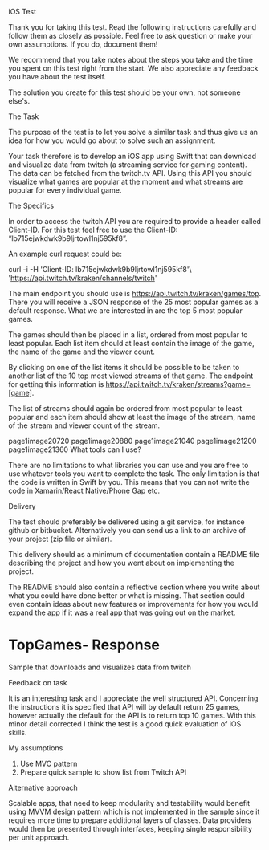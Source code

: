 
iOS Test

Thank you for taking this test. Read the following instructions carefully and follow them as closely as possible. Feel free to ask question or make your own assumptions. If you do, document them!

We recommend that you take notes about the steps you take and the time you spent on this test right from the start. We also appreciate any feedback you have about the test itself.

The solution you create for this test should be your own, not someone else's.

The Task

The purpose of the test is to let you solve a similar task and thus give us an idea for how you would go about to solve such an assignment.

Your task therefore is to develop an iOS app using Swift that can download and visualize data from twitch (a streaming service for gaming content). The data can be fetched from the twitch.tv API. Using this API you should visualize what games are popular at the moment and what streams are popular for every individual game.

The Specifics

In order to access the twitch API you are required to provide a header called Client-ID. For this test feel free to use the Client-ID: “lb715ejwkdwk9b9ljrtowl1nj595kf8”.

An example curl request could be:

curl -i -H 'Client-ID: lb715ejwkdwk9b9ljrtowl1nj595kf8'\ 'https://api.twitch.tv/kraken/channels/twitch'

The main endpoint you should use is https://api.twitch.tv/kraken/games/top. There you will receive a JSON response of the 25 most popular games as a default response. What we are interested in are the top 5 most popular games.

The games should then be placed in a list, ordered from most popular to least popular. Each list item should at least contain the image of the game, the name of the game and the viewer count.

By clicking on one of the list items it should be possible to be taken to another list of the 10 top most viewed streams of that game. The endpoint for getting this information is https://api.twitch.tv/kraken/streams?game=[game].

The list of streams should again be ordered from most popular to least popular and each item should show at least the image of the stream, name of the stream and viewer count of the stream.

page1image20720  page1image20880  page1image21040  page1image21200 page1image21360
What tools can I use?

There are no limitations to what libraries you can use and you are free to use whatever tools you want to complete the task.
The only limitation is that the code is written in Swift by you. This means that you can not write the code in Xamarin/React Native/Phone Gap etc.

Delivery

The test should preferably be delivered using a git service, for instance github or bitbucket. Alternatively you can send us a link to an archive of your project (zip file or similar).

This delivery should as a minimum of documentation contain a README file describing the project and how you went about on implementing the project.

The README should also contain a reflective section where you write about what you could have done better or what is missing. That section could even contain ideas about new features or improvements for how you would expand the app if it was a real app that was going out on the market.


# TopGames- Response
Sample that downloads and visualizes data from twitch 

Feedback on task

It is an interesting task and I appreciate the well structured API. Concerning the instructions it is specified that API will by default return 25 games, however actually the default for the API is to return top 10 games. With this minor detail corrected I think the test is a good quick evaluation of iOS skills.

My assumptions

1. Use MVC pattern
2. Prepare quick sample to show list from Twitch API

Alternative approach

Scalable apps, that need to keep modularity and testability would benefit using MVVM design pattern which is not implemented in the sample since it requires more time to prepare additional layers of classes. Data providers would then be presented through interfaces, keeping single responsibility per unit approach.
